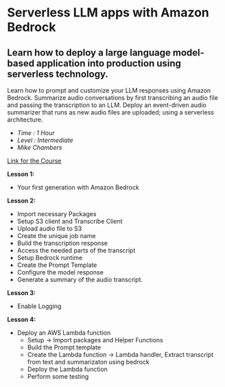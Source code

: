 # Serverless LLM apps with Amazon Bedrock

## Learn how to deploy a large language model-based application into production using serverless technology.

Learn how to prompt and customize your LLM responses using Amazon Bedrock.
Summarize audio conversations by first transcribing an audio file and passing the transcription to an LLM.
Deploy an event-driven audio summarizer that runs as new audio files are uploaded; using a serverless architecture.

- *Time : 1 Hour*
- *Level : Intermediate*
- *Mike Chambers*

[Link for the Course](https://www.deeplearning.ai/short-courses/serverless-llm-apps-amazon-bedrock/)

**Lesson 1:**
 - Your first generation with Amazon Bedrock
   
**Lesson 2:**
- Import necessary Packages
- Setup S3 client and Transcribe Client
- Upload audio file to S3
- Create the unique job name
- Build the transcription response
- Access the needed parts of the transcript
- Setup Bedrock runtime
- Create the Prompt Template
- Configure the model response
- Generate a summary of the audio transcript.

**Lesson 3:**
- Enable Logging

**Lesson 4:**
- Deploy an AWS Lambda function
  - Setup -> Import packages and Helper Functions
  - Build the Prompt template
  - Create the Lambda function -> Lambda handler, Extract transcript from text and summarizaton using bedrock
  - Deploy the Lambda function
  - Perform some testing
